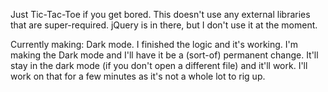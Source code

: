 Just Tic-Tac-Toe if you get bored. This doesn't use any external libraries that are super-required. jQuery is in there, but I don't use it at the moment.

Currently making: Dark mode. I finished the logic and it's working. I'm making the Dark mode and I'll have it be a (sort-of) permanent change. It'll stay in the dark mode (if you don't open a different file) and it'll work. I'll work on that for a few minutes as it's not a whole lot to rig up.

